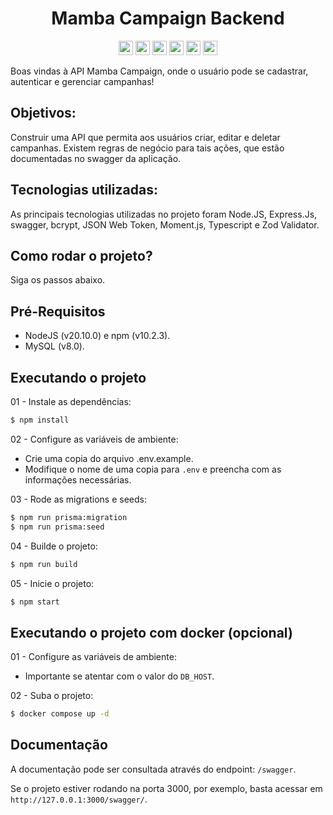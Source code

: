 <h1 align="center">Mamba Campaign Backend</h1>
<div align="center">
  <img width="auto" height="23em" src="https://img.shields.io/badge/TypeScript-323330?style=flat&logo=TypeScript">
  <img width="auto" height="23em" src="https://img.shields.io/badge/Node.js-323330?style=flat&logo=Node.js">
  <img width="auto" height="23em" src="https://img.shields.io/badge/Express.js-323330?style=flat&logo=express">
  <img width="auto" height="23em" src="https://img.shields.io/badge/Prisma-323330?style=flat&logo=Prisma">
  <img width="auto" height="23em" src="https://img.shields.io/badge/MySQL-323330?style=flate&logo=mysql">
  <img width="auto" height="23em" src="https://img.shields.io/badge/Vitest-323330?style=flat&logo=vitest">
</div>

Boas vindas à API Mamba Campaign, onde o usuário pode se cadastrar, autenticar e gerenciar campanhas!

## Objetivos:

Construir uma API que permita aos usuários criar, editar e deletar campanhas. Existem regras de negócio para tais ações, que estão documentadas no swagger da aplicação.

## Tecnologias utilizadas:

As principais tecnologias utilizadas no projeto foram Node.JS, Express.Js, swagger, bcrypt, JSON Web Token, Moment.js, Typescript e Zod Validator.

## Como rodar o projeto?

Siga os passos abaixo.

## Pré-Requisitos

  * NodeJS (v20.10.0) e npm (v10.2.3).
  * MySQL (v8.0).

## Executando o projeto

01 - Instale as dependências:
```bash
$ npm install
```

02 - Configure as variáveis de ambiente:
  - Crie uma copia do arquivo .env.example.
  - Modifique o nome de uma copia para `.env` e preencha com as informações necessárias.

03 - Rode as migrations e seeds:
```bash
$ npm run prisma:migration
$ npm run prisma:seed
```

04 - Builde o projeto:
```bash
$ npm run build
```

05 - Inicie o projeto:
```bash
$ npm start
```

## Executando o projeto com docker (opcional)

01 - Configure as variáveis de ambiente:
  - Importante se atentar com o valor do `DB_HOST`.

02 - Suba o projeto:
```bash
$ docker compose up -d
```

## Documentação

A documentação pode ser consultada através do endpoint: `/swagger`.

Se o projeto estiver rodando na porta 3000, por exemplo, basta acessar em `http://127.0.0.1:3000/swagger/`.
